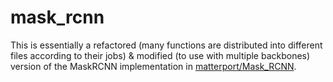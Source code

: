 # mask_rcnn
This is essentially a refactored (many functions are distributed into different files according to their jobs) & modified (to use with multiple backbones) version of the MaskRCNN implementation in [matterport/Mask_RCNN](https://github.com/matterport/Mask_RCNN).